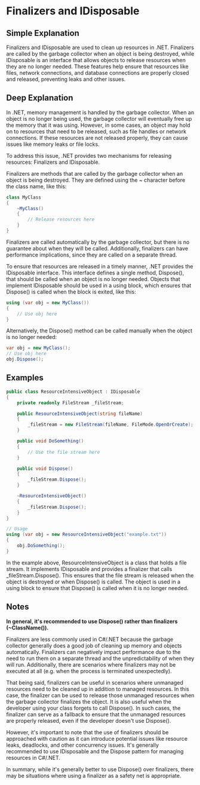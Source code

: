 # Finalizers and IDisposable

## Simple Explanation

Finalizers and IDisposable are used to clean up resources in .NET. Finalizers are called by the garbage collector when an object is being destroyed, while IDisposable is an interface that allows objects to release resources when they are no longer needed. These features help ensure that resources like files, network connections, and database connections are properly closed and released, preventing leaks and other issues.

## Deep Explanation

In .NET, memory management is handled by the garbage collector. When an object is no longer being used, the garbage collector will eventually free up the memory that it was using. However, in some cases, an object may hold on to resources that need to be released, such as file handles or network connections. If these resources are not released properly, they can cause issues like memory leaks or file locks.

To address this issue, .NET provides two mechanisms for releasing resources: Finalizers and IDisposable.

Finalizers are methods that are called by the garbage collector when an object is being destroyed. They are defined using the ~ character before the class name, like this:

```C#
class MyClass
{
    ~MyClass()
    {
        // Release resources here
    }
}
```

Finalizers are called automatically by the garbage collector, but there is no guarantee about when they will be called. Additionally, finalizers can have performance implications, since they are called on a separate thread.

To ensure that resources are released in a timely manner, .NET provides the IDisposable interface. This interface defines a single method, Dispose(), that should be called when an object is no longer needed. Objects that implement IDisposable should be used in a using block, which ensures that Dispose() is called when the block is exited, like this:

```C#
using (var obj = new MyClass())
{
    // Use obj here
}
```

Alternatively, the Dispose() method can be called manually when the object is no longer needed:

```C#
var obj = new MyClass();
// Use obj here
obj.Dispose();
```

## Examples

```C#
public class ResourceIntensiveObject : IDisposable
{
    private readonly FileStream _fileStream;

    public ResourceIntensiveObject(string fileName)
    {
        _fileStream = new FileStream(fileName, FileMode.OpenOrCreate);
    }

    public void DoSomething()
    {
        // Use the file stream here
    }

    public void Dispose()
    {
        _fileStream.Dispose();
    }

    ~ResourceIntensiveObject()
    {
        _fileStream.Dispose();
    }
}

// Usage
using (var obj = new ResourceIntensiveObject("example.txt"))
{
    obj.DoSomething();
}
```

In the example above, ResourceIntensiveObject is a class that holds a file stream. It implements IDisposable and provides a finalizer that calls _fileStream.Dispose(). This ensures that the file stream is released when the object is destroyed or when Dispose() is called. The object is used in a using block to ensure that Dispose() is called when it is no longer needed.

## Notes

**In general, it's recommended to use Dispose() rather than finalizers (~ClassName()).**

Finalizers are less commonly used in C#/.NET because the garbage collector generally does a good job of cleaning up memory and objects automatically. Finalizers can negatively impact performance due to the need to run them on a separate thread and the unpredictability of when they will run. Additionally, there are scenarios where finalizers may not be executed at all (e.g. when the process is terminated unexpectedly).

That being said, finalizers can be useful in scenarios where unmanaged resources need to be cleaned up in addition to managed resources. In this case, the finalizer can be used to release those unmanaged resources when the garbage collector finalizes the object. It is also useful when the developer using your class forgets to call Dispose(). In such cases, the finalizer can serve as a fallback to ensure that the unmanaged resources are properly released, even if the developer doesn't use Dispose().

However, it's important to note that the use of finalizers should be approached with caution as it can introduce potential issues like resource leaks, deadlocks, and other concurrency issues. It's generally recommended to use IDisposable and the Dispose pattern for managing resources in C#/.NET.

In summary, while it's generally better to use Dispose() over finalizers, there may be situations where using a finalizer as a safety net is appropriate.